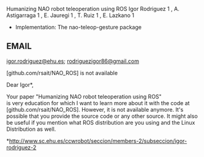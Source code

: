Humanizing NAO robot teleoperation using ROS
Igor Rodriguez 1 , A. Astigarraga 1 , E. Jauregi 1 , T. Ruiz 1 , E. Lazkano 1


* Implementation: The nao-teleop-gesture package


## EMAIL
igor.rodriguez@ehu.es; rodriguezigor86@gmail.com

[github.com/rsait/NAO_ROS] is not available

Dear Igor*,

Your paper "Humanizing NAO robot teleoperation using ROS"  
is very education for which I want to learn more about it with the code at  
[github.com/rsait/NAO_ROS]. However, it is not available anymore.
It's possible that you provide the source code or any other source.
It might also be useful if you mention what ROS distribution are you using
and the Linux Distribution as well.

*http://www.sc.ehu.es/ccwrobot/seccion/members-2/subseccion/igor-rodriguez-2
